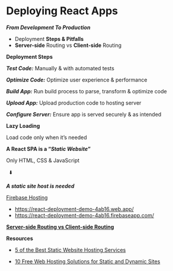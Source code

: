 # Deploying React Apps
***From Development To Production***

- Deployment **Steps & Pitfalls**
- **Server-side** Routing vs **Client-side** Routing

**Deployment Steps**

***Test Code:*** Manually & with automated tests

***Optimize Code:*** Optimize user experience & performance

***Build App:*** Run build process to parse, transform & optimize code

***Upload App:*** Upload production code to hosting server

***Configure Server:*** Ensure app is served securely & as intended

**Lazy Loading**

Load code only when it’s needed

**A React SPA is a “*Static Website*”**

Only HTML, CSS & JavaScript

             ⬇️

***A static site host is needed***

[Firebase Hosting](https://firebase.google.com/docs/hosting)

- https://react-deployment-demo-4ab16.web.app/
- https://react-deployment-demo-4ab16.firebaseapp.com/

**[Server-side Routing vs Client-side Routing](https://www.canva.com/design/DAGVErNh7xE/XeFWKghqcj7fAFEVrUD4eA/view?utm_content=DAGVErNh7xE&utm_campaign=designshare&utm_medium=link&utm_source=editor)**

**Resources**

* [5 of the Best Static Website Hosting Services](https://buttercms.com/blog/5-best-static-website-hosting-services/)

* [10 Free Web Hosting Solutions for Static and Dynamic Sites](https://dev.to/anticoder03/10-free-web-hosting-solutions-for-static-and-dynamic-sites-48g1)
